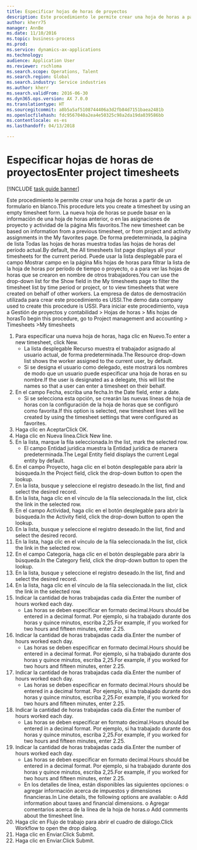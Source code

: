 ```yaml
--- 
title: Especificar hojas de horas de proyectos
description: Este procedimiento le permite crear una hoja de horas a partir de un formulario en blanco.
author: kherr75
manager: AnnBe
ms.date: 11/10/2016
ms.topic: business-process
ms.prod: 
ms.service: dynamics-ax-applications
ms.technology: 
audience: Application User
ms.reviewer: rschloma
ms.search.scope: Operations, Talent
ms.search.region: Global
ms.search.industry: Service industries
ms.author: kherr
ms.search.validFrom: 2016-06-30
ms.dyn365.ops.version: AX 7.0.0
ms.translationtype: HT
ms.sourcegitcommit: a8b5a5af5108744406a3d2fb84d7151baea2481b
ms.openlocfilehash: fdc9567040a2ea4e50325c98a2da19da039586bb
ms.contentlocale: es-es
ms.lasthandoff: 04/13/2018

---
```

# <a name="enter-project-timesheets"></a><span data-ttu-id="5229a-103">Especificar hojas de horas de proyectos</span><span class="sxs-lookup"><span data-stu-id="5229a-103">Enter project timesheets</span></span>

[!INCLUDE [task guide banner](../../includes/task-guide-banner.md)]

<span data-ttu-id="5229a-104">Este procedimiento le permite crear una hoja de horas a partir de un formulario en blanco.</span><span class="sxs-lookup"><span data-stu-id="5229a-104">This procedure lets you create a timesheet by using an empty timesheet form.</span></span> <span data-ttu-id="5229a-105">La nueva hoja de horas se puede basar en la información de una hoja de horas anterior, o en las asignaciones de proyecto y actividad de la página Mis favoritos.</span><span class="sxs-lookup"><span data-stu-id="5229a-105">The new timesheet can be based on information from a previous timesheet, or from project and activity assignments in the My favorites page.</span></span> <span data-ttu-id="5229a-106">De forma predeterminada, la página de lista Todas las hojas de horas muestra todas las hojas de horas del período actual.</span><span class="sxs-lookup"><span data-stu-id="5229a-106">By default, the All timesheets list page displays all your timesheets for the current period.</span></span> <span data-ttu-id="5229a-107">Puede usar la lista desplegable para el campo Mostrar campo en la página Mis hojas de horas para filtrar la lista de la hoja de horas por período de tiempo o proyecto, o a para ver las hojas de horas que se crearon en nombre de otros trabajadores.</span><span class="sxs-lookup"><span data-stu-id="5229a-107">You can use the drop-down list for the Show field in the My timesheets page to filter the timesheet list by time period or project, or to view timesheets that were created on behalf of other workers.</span></span> <span data-ttu-id="5229a-108">La empresa de datos de demostración utilizada para crear este procedimiento es USSI.</span><span class="sxs-lookup"><span data-stu-id="5229a-108">The demo data company used to create this procedure is USSI.</span></span> <span data-ttu-id="5229a-109">Para iniciar este procedimiento, vaya a Gestión de proyectos y contabilidad > Hojas de horas > Mis hojas de horas</span><span class="sxs-lookup"><span data-stu-id="5229a-109">To begin this procedure, go to Project management and accounting > Timesheets >My timesheets</span></span>

1. <span data-ttu-id="5229a-110">Para especificar una nueva hoja de horas, haga clic en Nuevo.</span><span class="sxs-lookup"><span data-stu-id="5229a-110">To enter a new timesheet, click New.</span></span>
    * <span data-ttu-id="5229a-111">La lista desplegable Recurso muestra el trabajador asignado al usuario actual, de forma predeterminada.</span><span class="sxs-lookup"><span data-stu-id="5229a-111">The Resource drop-down list shows the worker assigned to the current user, by default.</span></span>  
    * <span data-ttu-id="5229a-112">Si se designa el usuario como delegado, este mostrará los nombres de modo que un usuario puede especificar una hoja de horas en su nombre.</span><span class="sxs-lookup"><span data-stu-id="5229a-112">If the user is designated as a delegate, this will list the names so that a user can enter a timesheet on their behalf.</span></span>  
2. <span data-ttu-id="5229a-113">En el campo Fecha, escriba una fecha.</span><span class="sxs-lookup"><span data-stu-id="5229a-113">In the Date field, enter a date.</span></span>
    * <span data-ttu-id="5229a-114">Si se selecciona esta opción, se crearán las nuevas líneas de hoja de horas con la configuración de la hoja de horas que se configuró como favorita.</span><span class="sxs-lookup"><span data-stu-id="5229a-114">If this option is selected, new timesheet lines will be created by using the timesheet settings that were configured as favorites.</span></span>  
3. <span data-ttu-id="5229a-115">Haga clic en Aceptar</span><span class="sxs-lookup"><span data-stu-id="5229a-115">Click OK.</span></span>
4. <span data-ttu-id="5229a-116">Haga clic en Nueva línea.</span><span class="sxs-lookup"><span data-stu-id="5229a-116">Click New line.</span></span>
5. <span data-ttu-id="5229a-117">En la lista, marque la fila seleccionada.</span><span class="sxs-lookup"><span data-stu-id="5229a-117">In the list, mark the selected row.</span></span>
    * <span data-ttu-id="5229a-118">El campo Entidad jurídica muestra la Entidad jurídica de manera predeterminada.</span><span class="sxs-lookup"><span data-stu-id="5229a-118">The Legal Entity field displays the current Legal entity by default.</span></span>   
6. <span data-ttu-id="5229a-119">En el campo Proyecto, haga clic en el botón desplegable para abrir la búsqueda.</span><span class="sxs-lookup"><span data-stu-id="5229a-119">In the Project field, click the drop-down button to open the lookup.</span></span>
7. <span data-ttu-id="5229a-120">En la lista, busque y seleccione el registro deseado.</span><span class="sxs-lookup"><span data-stu-id="5229a-120">In the list, find and select the desired record.</span></span>
8. <span data-ttu-id="5229a-121">En la lista, haga clic en el vínculo de la fila seleccionada.</span><span class="sxs-lookup"><span data-stu-id="5229a-121">In the list, click the link in the selected row.</span></span>
9. <span data-ttu-id="5229a-122">En el campo Actividad, haga clic en el botón desplegable para abrir la búsqueda.</span><span class="sxs-lookup"><span data-stu-id="5229a-122">In the Activity field, click the drop-down button to open the lookup.</span></span>
10. <span data-ttu-id="5229a-123">En la lista, busque y seleccione el registro deseado.</span><span class="sxs-lookup"><span data-stu-id="5229a-123">In the list, find and select the desired record.</span></span>
11. <span data-ttu-id="5229a-124">En la lista, haga clic en el vínculo de la fila seleccionada.</span><span class="sxs-lookup"><span data-stu-id="5229a-124">In the list, click the link in the selected row.</span></span>
12. <span data-ttu-id="5229a-125">En el campo Categoría, haga clic en el botón desplegable para abrir la búsqueda.</span><span class="sxs-lookup"><span data-stu-id="5229a-125">In the Category field, click the drop-down button to open the lookup.</span></span>
13. <span data-ttu-id="5229a-126">En la lista, busque y seleccione el registro deseado.</span><span class="sxs-lookup"><span data-stu-id="5229a-126">In the list, find and select the desired record.</span></span>
14. <span data-ttu-id="5229a-127">En la lista, haga clic en el vínculo de la fila seleccionada.</span><span class="sxs-lookup"><span data-stu-id="5229a-127">In the list, click the link in the selected row.</span></span>
15. <span data-ttu-id="5229a-128">Indicar la cantidad de horas trabajadas cada día.</span><span class="sxs-lookup"><span data-stu-id="5229a-128">Enter the number of hours worked each day.</span></span>
    * <span data-ttu-id="5229a-129">Las horas se deben especificar en formato decimal.</span><span class="sxs-lookup"><span data-stu-id="5229a-129">Hours should be entered in a decimal format.</span></span>  <span data-ttu-id="5229a-130">Por ejemplo, si ha trabajado durante dos horas y quince minutos, escriba 2,25.</span><span class="sxs-lookup"><span data-stu-id="5229a-130">For example, if you worked for two hours and fifteen minutes, enter 2.25.</span></span>   
16. <span data-ttu-id="5229a-131">Indicar la cantidad de horas trabajadas cada día.</span><span class="sxs-lookup"><span data-stu-id="5229a-131">Enter the number of hours worked each day.</span></span>
    * <span data-ttu-id="5229a-132">Las horas se deben especificar en formato decimal.</span><span class="sxs-lookup"><span data-stu-id="5229a-132">Hours should be entered in a decimal format.</span></span>  <span data-ttu-id="5229a-133">Por ejemplo, si ha trabajado durante dos horas y quince minutos, escriba 2,25.</span><span class="sxs-lookup"><span data-stu-id="5229a-133">For example, if you worked for two hours and fifteen minutes, enter 2.25.</span></span>   
17. <span data-ttu-id="5229a-134">Indicar la cantidad de horas trabajadas cada día.</span><span class="sxs-lookup"><span data-stu-id="5229a-134">Enter the number of hours worked each day.</span></span>
    * <span data-ttu-id="5229a-135">Las horas se deben especificar en formato decimal.</span><span class="sxs-lookup"><span data-stu-id="5229a-135">Hours should be entered in a decimal format.</span></span>  <span data-ttu-id="5229a-136">Por ejemplo, si ha trabajado durante dos horas y quince minutos, escriba 2,25.</span><span class="sxs-lookup"><span data-stu-id="5229a-136">For example, if you worked for two hours and fifteen minutes, enter 2.25.</span></span>   
18. <span data-ttu-id="5229a-137">Indicar la cantidad de horas trabajadas cada día.</span><span class="sxs-lookup"><span data-stu-id="5229a-137">Enter the number of hours worked each day.</span></span>
    * <span data-ttu-id="5229a-138">Las horas se deben especificar en formato decimal.</span><span class="sxs-lookup"><span data-stu-id="5229a-138">Hours should be entered in a decimal format.</span></span>  <span data-ttu-id="5229a-139">Por ejemplo, si ha trabajado durante dos horas y quince minutos, escriba 2,25.</span><span class="sxs-lookup"><span data-stu-id="5229a-139">For example, if you worked for two hours and fifteen minutes, enter 2.25.</span></span>   
19. <span data-ttu-id="5229a-140">Indicar la cantidad de horas trabajadas cada día.</span><span class="sxs-lookup"><span data-stu-id="5229a-140">Enter the number of hours worked each day.</span></span>
    * <span data-ttu-id="5229a-141">Las horas se deben especificar en formato decimal.</span><span class="sxs-lookup"><span data-stu-id="5229a-141">Hours should be entered in a decimal format.</span></span>  <span data-ttu-id="5229a-142">Por ejemplo, si ha trabajado durante dos horas y quince minutos, escriba 2,25.</span><span class="sxs-lookup"><span data-stu-id="5229a-142">For example, if you worked for two hours and fifteen minutes, enter 2.25.</span></span>   
    * <span data-ttu-id="5229a-143">En los detalles de línea, están disponibles las siguientes opciones:  o agregar información acerca de impuestos y dimensiones financieras.</span><span class="sxs-lookup"><span data-stu-id="5229a-143">In Line details, the following options are available:  o  Add information about taxes and financial dimensions.</span></span>  <span data-ttu-id="5229a-144">o    Agregar comentarios acerca de la línea de la hoja de horas.</span><span class="sxs-lookup"><span data-stu-id="5229a-144">o    Add comments about the timesheet line.</span></span>  
20. <span data-ttu-id="5229a-145">Haga clic en Flujo de trabajo para abrir el cuadro de diálogo.</span><span class="sxs-lookup"><span data-stu-id="5229a-145">Click Workflow to open the drop dialog.</span></span>
21. <span data-ttu-id="5229a-146">Haga clic en Enviar.</span><span class="sxs-lookup"><span data-stu-id="5229a-146">Click Submit.</span></span>
22. <span data-ttu-id="5229a-147">Haga clic en Enviar.</span><span class="sxs-lookup"><span data-stu-id="5229a-147">Click Submit.</span></span>


